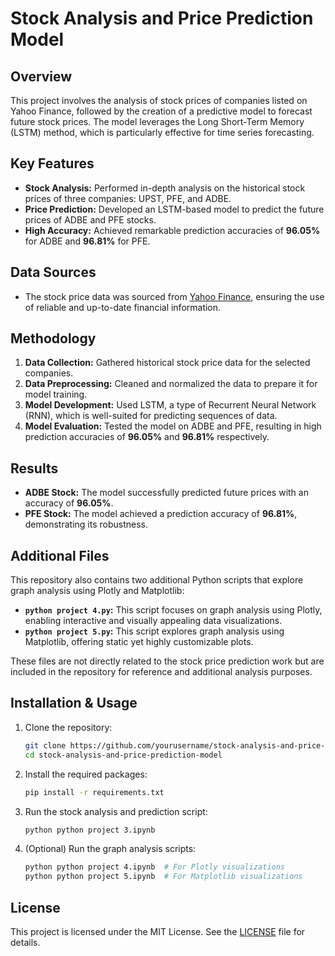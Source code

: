 # Stock Analysis and Price Prediction Model

## Overview
This project involves the analysis of stock prices of companies listed on Yahoo Finance, followed by the creation of a predictive model to forecast future stock prices. The model leverages the Long Short-Term Memory (LSTM) method, which is particularly effective for time series forecasting.

## Key Features
- **Stock Analysis:** Performed in-depth analysis on the historical stock prices of three companies: UPST, PFE, and ADBE.
- **Price Prediction:** Developed an LSTM-based model to predict the future prices of ADBE and PFE stocks.
- **High Accuracy:** Achieved remarkable prediction accuracies of **96.05%** for ADBE and **96.81%** for PFE.

## Data Sources
- The stock price data was sourced from [Yahoo Finance](https://finance.yahoo.com/), ensuring the use of reliable and up-to-date financial information.

## Methodology
1. **Data Collection:** Gathered historical stock price data for the selected companies.
2. **Data Preprocessing:** Cleaned and normalized the data to prepare it for model training.
3. **Model Development:** Used LSTM, a type of Recurrent Neural Network (RNN), which is well-suited for predicting sequences of data.
4. **Model Evaluation:** Tested the model on ADBE and PFE, resulting in high prediction accuracies of **96.05%** and **96.81%** respectively.

## Results
- **ADBE Stock:** The model successfully predicted future prices with an accuracy of **96.05%**.
- **PFE Stock:** The model achieved a prediction accuracy of **96.81%**, demonstrating its robustness.

## Additional Files
This repository also contains two additional Python scripts that explore graph analysis using Plotly and Matplotlib:
- **`python project 4.py`:** This script focuses on graph analysis using Plotly, enabling interactive and visually appealing data visualizations.
- **`python project 5.py`:** This script explores graph analysis using Matplotlib, offering static yet highly customizable plots.

These files are not directly related to the stock price prediction work but are included in the repository for reference and additional analysis purposes.

## Installation & Usage
1. Clone the repository:
    ```bash
    git clone https://github.com/yourusername/stock-analysis-and-price-prediction-model.git
    cd stock-analysis-and-price-prediction-model
    ```
2. Install the required packages:
    ```bash
    pip install -r requirements.txt
    ```
3. Run the stock analysis and prediction script:
    ```bash
    python python project 3.ipynb
    ```
4. (Optional) Run the graph analysis scripts:
    ```bash
    python python project 4.ipynb  # For Plotly visualizations
    python python project 5.ipynb  # For Matplotlib visualizations
    ```

## License
This project is licensed under the MIT License. See the [LICENSE](LICENSE) file for details.
